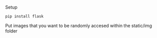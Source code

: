Setup

``pip install flask`` 

Put images that you want to be randomly accesed within the static/img folder

